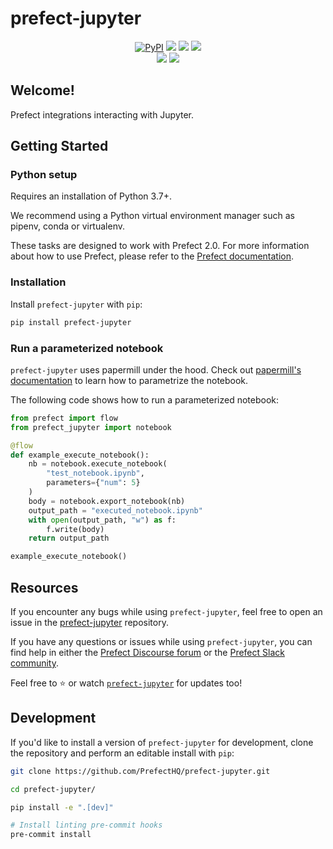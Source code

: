 # prefect-jupyter

<p align="center">
    <a href="https://pypi.python.org/pypi/prefect-jupyter/" alt="PyPI version">
        <img alt="PyPI" src="https://img.shields.io/pypi/v/prefect-jupyter?color=0052FF&labelColor=090422"></a>
    <a href="https://github.com/PrefectHQ/prefect-jupyter/" alt="Stars">
        <img src="https://img.shields.io/github/stars/PrefectHQ/prefect-jupyter?color=0052FF&labelColor=090422" /></a>
    <a href="https://pepy.tech/badge/prefect-jupyter/" alt="Downloads">
        <img src="https://img.shields.io/pypi/dm/prefect-jupyter?color=0052FF&labelColor=090422" /></a>
    <a href="https://github.com/PrefectHQ/prefect-jupyter/pulse" alt="Activity">
        <img src="https://img.shields.io/github/commit-activity/m/PrefectHQ/prefect-jupyter?color=0052FF&labelColor=090422" /></a>
    <br>
    <a href="https://prefect-community.slack.com" alt="Slack">
        <img src="https://img.shields.io/badge/slack-join_community-red.svg?color=0052FF&labelColor=090422&logo=slack" /></a>
    <a href="https://discourse.prefect.io/" alt="Discourse">
        <img src="https://img.shields.io/badge/discourse-browse_forum-red.svg?color=0052FF&labelColor=090422&logo=discourse" /></a>
</p>

## Welcome!

Prefect integrations interacting with Jupyter.

## Getting Started

### Python setup

Requires an installation of Python 3.7+.

We recommend using a Python virtual environment manager such as pipenv, conda or virtualenv.

These tasks are designed to work with Prefect 2.0. For more information about how to use Prefect, please refer to the [Prefect documentation](https://orion-docs.prefect.io/).

### Installation

Install `prefect-jupyter` with `pip`:

```bash
pip install prefect-jupyter
```

### Run a parameterized notebook
`prefect-jupyter` uses papermill under the hood. Check out [papermill's documentation](https://papermill.readthedocs.io/en/latest/usage-parameterize.html) to learn how to parametrize the notebook.

The following code shows how to run a parameterized notebook:

```python
from prefect import flow
from prefect_jupyter import notebook

@flow
def example_execute_notebook():
    nb = notebook.execute_notebook(
        "test_notebook.ipynb",
        parameters={"num": 5}
    )
    body = notebook.export_notebook(nb)
    output_path = "executed_notebook.ipynb"
    with open(output_path, "w") as f:
        f.write(body)
    return output_path

example_execute_notebook()
```

## Resources

If you encounter any bugs while using `prefect-jupyter`, feel free to open an issue in the [prefect-jupyter](https://github.com/PrefectHQ/prefect-jupyter) repository.

If you have any questions or issues while using `prefect-jupyter`, you can find help in either the [Prefect Discourse forum](https://discourse.prefect.io/) or the [Prefect Slack community](https://prefect.io/slack).

Feel free to ⭐️ or watch [`prefect-jupyter`](https://github.com/PrefectHQ/prefect-jupyter) for updates too!

## Development

If you'd like to install a version of `prefect-jupyter` for development, clone the repository and perform an editable install with `pip`:

```bash
git clone https://github.com/PrefectHQ/prefect-jupyter.git

cd prefect-jupyter/

pip install -e ".[dev]"

# Install linting pre-commit hooks
pre-commit install
```
